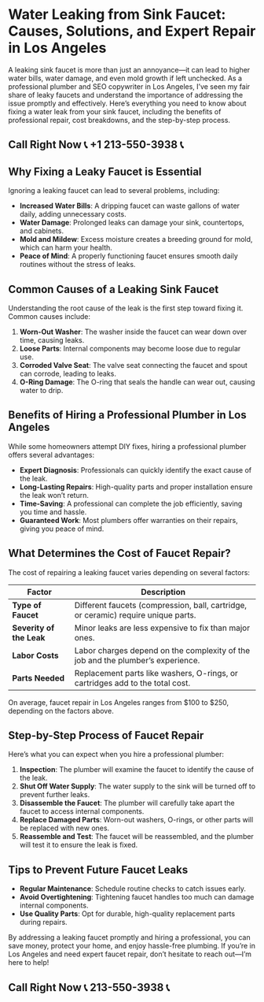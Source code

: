 # Water Leaking from Sink Faucet: Causes, Solutions, and Expert Repair in Los Angeles  

A leaking sink faucet is more than just an annoyance—it can lead to higher water bills, water damage, and even mold growth if left unchecked. As a professional plumber and SEO copywriter in Los Angeles, I’ve seen my fair share of leaky faucets and understand the importance of addressing the issue promptly and effectively. Here’s everything you need to know about fixing a water leak from your sink faucet, including the benefits of professional repair, cost breakdowns, and the step-by-step process.  

## Call Right Now 📞 +1 213-550-3938 📞

## Why Fixing a Leaky Faucet is Essential  

Ignoring a leaking faucet can lead to several problems, including:  
- **Increased Water Bills**: A dripping faucet can waste gallons of water daily, adding unnecessary costs.  
- **Water Damage**: Prolonged leaks can damage your sink, countertops, and cabinets.  
- **Mold and Mildew**: Excess moisture creates a breeding ground for mold, which can harm your health.  
- **Peace of Mind**: A properly functioning faucet ensures smooth daily routines without the stress of leaks.  

## Common Causes of a Leaking Sink Faucet  

Understanding the root cause of the leak is the first step toward fixing it. Common causes include:  
1. **Worn-Out Washer**: The washer inside the faucet can wear down over time, causing leaks.  
2. **Loose Parts**: Internal components may become loose due to regular use.  
3. **Corroded Valve Seat**: The valve seat connecting the faucet and spout can corrode, leading to leaks.  
4. **O-Ring Damage**: The O-ring that seals the handle can wear out, causing water to drip.  

## Benefits of Hiring a Professional Plumber in Los Angeles  

While some homeowners attempt DIY fixes, hiring a professional plumber offers several advantages:  
- **Expert Diagnosis**: Professionals can quickly identify the exact cause of the leak.  
- **Long-Lasting Repairs**: High-quality parts and proper installation ensure the leak won’t return.  
- **Time-Saving**: A professional can complete the job efficiently, saving you time and hassle.  
- **Guaranteed Work**: Most plumbers offer warranties on their repairs, giving you peace of mind.  

## What Determines the Cost of Faucet Repair?  

The cost of repairing a leaking faucet varies depending on several factors:  

| **Factor**             | **Description**                                                                 |  
|-------------------------|---------------------------------------------------------------------------------|  
| **Type of Faucet**      | Different faucets (compression, ball, cartridge, or ceramic) require unique parts. |  
| **Severity of the Leak**| Minor leaks are less expensive to fix than major ones.                            |  
| **Labor Costs**         | Labor charges depend on the complexity of the job and the plumber’s experience.  |  
| **Parts Needed**        | Replacement parts like washers, O-rings, or cartridges add to the total cost.      |  

On average, faucet repair in Los Angeles ranges from $100 to $250, depending on the factors above.  

## Step-by-Step Process of Faucet Repair  

Here’s what you can expect when you hire a professional plumber:  

1. **Inspection**: The plumber will examine the faucet to identify the cause of the leak.  
2. **Shut Off Water Supply**: The water supply to the sink will be turned off to prevent further leaks.  
3. **Disassemble the Faucet**: The plumber will carefully take apart the faucet to access internal components.  
4. **Replace Damaged Parts**: Worn-out washers, O-rings, or other parts will be replaced with new ones.  
5. **Reassemble and Test**: The faucet will be reassembled, and the plumber will test it to ensure the leak is fixed.  

## Tips to Prevent Future Faucet Leaks  

- **Regular Maintenance**: Schedule routine checks to catch issues early.  
- **Avoid Overtightening**: Tightening faucet handles too much can damage internal components.  
- **Use Quality Parts**: Opt for durable, high-quality replacement parts during repairs.  

By addressing a leaking faucet promptly and hiring a professional, you can save money, protect your home, and enjoy hassle-free plumbing. If you’re in Los Angeles and need expert faucet repair, don’t hesitate to reach out—I’m here to help!
## Call Right Now 📞 213-550-3938 📞